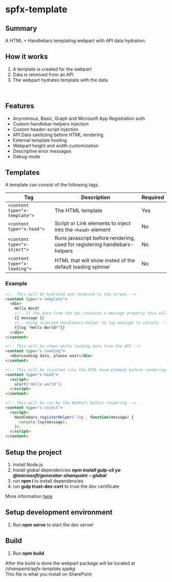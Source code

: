 # spfx-template

## Summary
A HTML + Handlebars templating webpart with API data hydration.

## How it works
1. A template is created for the webpart
1. Data is retreived from an API
1. The webpart hydrates template with the data
<br>

## Features
* Anynomous, Basic, Graph and Microsoft App Registration auth
* Custom handlebar-helpers injection
* Custom header-script injection
* API Data sanitizing before HTML rendering
* External template hosting
* Webpart height and width customization
* Descriptive error messages
* Debug mode

## Templates
A template can consist of the following tags.

| Tag | Description | Required |
|---|---|---|
|```<content type="x-template">```|The HTML template|Yes
|```<content type="x-head">```|Script or Link elements to inject into the ```<head>``` element|No
|```<content type="x-inject">```|Runs javascript before rendering, used for registering handlebars-helpers|No
|```<content type="x-loading">```|HTML that will show insted of the default loading spinner|No

### Example
```HTML
<!-- This will be hydrated and rendered to the screen -->
<content type="x-template">
  <div>
    Hello Word!
    <!-- If the data from the api contains a message property this will be rendered here -->
    {{ message }}
    <!-- Using injected Handlebars-helper to log message to console -->
    {{log "Hello World!"}}
  </div>
</content>

<!-- This will be shown while loading data from the API -->
<content type="x-loading">
  <div>Loading data, please wait</div>
</content>

<!-- This will be injected into the HTML head-element before rendering -->
<content type="x-head">
  <script>
    alert('Hello world');
  </script>
</content>

<!-- This will be run by the WebPart before rendering -->
<content type="x-inject">
  <script>
    Handlebars.registerHelper('log', function(message) {
      console.log(message);
    });
  </script>
</content>
```

## Setup the project
1. Install Node.js
1. Install global dependencies ***npm install gulp-cli yo @microsoft/generator-sharepoint --global***
1. run **npm i** to install dependencies
1. run **gulp trust-dev-cert** to trust the dev certificate


More information [here](https://docs.microsoft.com/en-us/sharepoint/dev/spfx/set-up-your-development-environment)

## Setup development environment
1. Run **npm serve** to start the dev server

## Build
1. Run **npm build**

After the build is done the webpart package will be located at */sharepoint/spfx-template.sppkg*<br>
This file is what you install on SharePoint